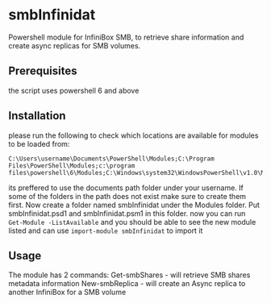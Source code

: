 # smbInfinidat
Powershell module for InfiniBox SMB, to retrieve share information and create async replicas for SMB volumes.

## Prerequisites
the script uses powershell 6 and above

## Installation
please run the following to check which locations are available for modules to be loaded from:
```PS:> $env:PSModulePath
C:\Users\username\Documents\PowerShell\Modules;C:\Program Files\PowerShell\Modules;c:\program files\powershell\6\Modules;C:\Windows\system32\WindowsPowerShell\v1.0\Modules

```
its preffered to use the documents path folder under your username. 
If some of the folders in the path does not exist make sure to create them first. 
Now create a folder named smbInfinidat under the Modules folder.
Put smbInfinidat.psd1 and smbInfinidat.psm1 in this folder.
now you can run ```  Get-Module -ListAvailable ```
and you should be able to see the new module listed and can use `import-module smbInfinidat` to import it

## Usage
The module has 2 commands:
Get-smbShares - will retrieve SMB shares metadata information
New-smbReplica - will create an Async replica to another InfiniBox for a SMB volume 

